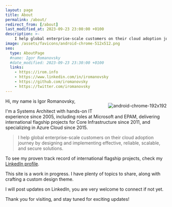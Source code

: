```yaml
---
layout: page
title: About
permalink: /about/
redirect_from: [/about]
last_modified_at: 2023-09-23 23:00:00 +0100
description: >-
    I help global enterprise-scale customers on their cloud adoption journey by designing and implementing effective, reliable, scalable, and secure solutions.
image: /assets/favicons/android-chrome-512x512.png
seo:
  type: AboutPage
  #name: Igor Romanovsky
  #date_modified: 2023-09-23 23:30:00 +0100
  links:
    - https://irom.info
    - https://www.linkedin.com/in/iromanovsky
    - https://github.com/iromanovsky
    - https://twitter.com/iromanovsky
---
```

<div style="float: right; padding-left: 1ch">

![android-chrome-192x192](https://github.com/iromanovsky/irom.info/assets/15823576/14607376-9477-4868-949f-8c4108b5dbee)

</div>

<div itemscope itemtype="https://schema.org/Person">

Hi, my name is <span itemprop="name">Igor Romanovsky</span>,

I'm a <data itemprop="jobTitle" value="Systems Architect – Azure Cloud">Systems Architect</data> with hands-on IT experience since 2005, including roles at <span itemprop="alumniOf">Microsoft</span> and <span itemprop="affiliation">EPAM</span>, delivering international flagship projects for Core Infrastructure since 2011, and specializing in Azure Cloud since 2015.

> <div itemprop="description" style="font-style: normal">I help global enterprise-scale customers on their cloud adoption journey by designing and implementing effective, reliable, scalable, and secure solutions.</div>

To see my proven track record of international flagship projects, check my [LinkedIn profile](https://www.linkedin.com/in/iromanovsky/).

</div>

This site is a work in progress. I have plenty of topics to share, along with crafting a custom design theme.

I will post updates on LinkedIn, you are very welcome to connect if not yet.

Thank you for visiting, and stay tuned for exciting updates!
